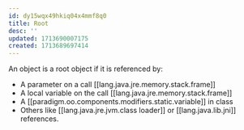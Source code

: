 ```yaml
---
id: dy15wqx49hkiq04x4mmf8q0
title: Root
desc: ''
updated: 1713690007175
created: 1713689697414
---
```


An object is a root object if it is referenced by:

- A parameter on a call [[lang.java.jre.memory.stack.frame]]
- A local variable on the call [[lang.java.jre.memory.stack.frame]]
- A [[paradigm.oo.components.modifiers.static.variable]] in class
- Others like [[lang.java.jre.jvm.class loader]] or [[lang.java.lib.jni]] references.

